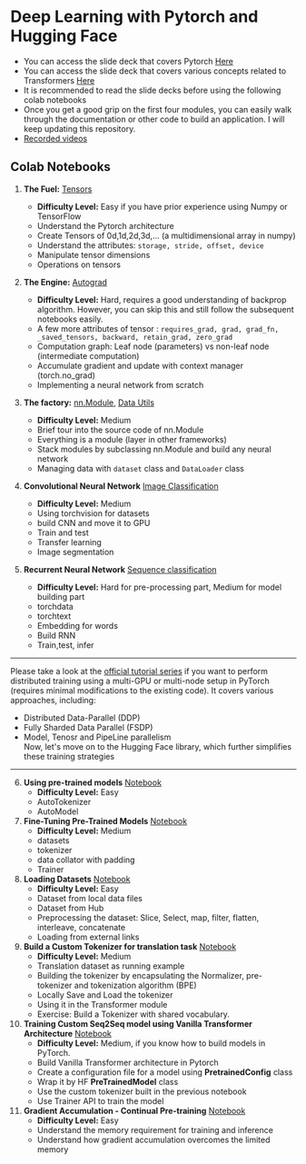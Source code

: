 # Deep Learning with Pytorch and Hugging Face

 - You can access the slide deck that covers Pytorch [Here](https://iitm-pod.slides.com/arunprakash_ai/pytorch)
 - You can access the slide deck that covers various concepts related to Transformers [Here](https://iitm-pod.slides.com/arunprakash_ai/transformers-distilled-hf-workshop-iitmbs)
 - It is recommended to read the slide decks before using the following colab notebooks 
 - Once you get a good grip on the first four modules, you can easily walk through the documentation or other code to build an application. I will keep updating this repository.
 - [Recorded videos](https://drive.google.com/drive/folders/1o6AS8QE0xHpLS99kMlnDfzQp3VIrsQ1p?usp=sharing) 
 ## Colab Notebooks
 1. **The Fuel:** [Tensors](https://colab.research.google.com/drive/179Gv23AcUDCOhHt82msbstQZrbzS6Qn4?usp=sharing)
    - **Difficulty Level:** Easy if you have prior experience using Numpy or TensorFlow
    - Understand the Pytorch architecture
    - Create Tensors of 0d,1d,2d,3d,... (a multidimensional array in numpy)
    - Understand the attributes: `storage, stride, offset, device`
    - Manipulate tensor dimensions
    - Operations on tensors
 2. **The Engine:** [Autograd](https://colab.research.google.com/drive/12h5SZ0FaZXUYzEP5DM2GTIg2KIeFfiG4?usp=sharing)
    -  **Difficulty Level:** Hard, requires a good understanding of backprop algorithm. However, you can skip this and still follow the subsequent notebooks easily.
    - A few more attributes of tensor : `requires_grad, grad, grad_fn, _saved_tensors, backward, retain_grad, zero_grad`
    - Computation graph: Leaf node (parameters) vs non-leaf node (intermediate computation)
    - Accumulate gradient and update with context manager (torch.no_grad)
    - Implementing a neural network from scratch
    
    
 3. **The factory:** [nn.Module](https://colab.research.google.com/drive/1bz87qDYbidxskT6pkxJ-pRaF39qFteMv?usp=sharing), [Data Utils](https://colab.research.google.com/drive/1A9D0wzQ93Bl06cpAYhFvYO2cGe8sasof?usp=sharing)
    - **Difficulty Level:** Medium
    - Brief tour into the source code of nn.Module 
    - Everything is a module (layer in other frameworks)
    - Stack modules by subclassing nn.Module and build any neural network   
    - Managing data with `dataset` class and `DataLoader` class
    
 4. **Convolutional Neural Network** [Image Classification](https://colab.research.google.com/drive/1M9ha7mZ-42UKUFZGee5QeKHbdNoo3U51?usp=sharing)
    - **Difficulty Level:** Medium
    - Using torchvision for datasets
    - build CNN and move it to GPU
    - Train and test
    - Transfer learning
    - Image segmentation


5. **Recurrent Neural Network** [Sequence classification](https://colab.research.google.com/drive/1OAraEdQfr_rhXGeANZ83v5gJ4Kt14aAr?usp=sharing)
    - **Difficulty Level:** Hard for pre-processing part, Medium for model building part
    - torchdata
    - torchtext
    - Embedding for words
    - Build RNN
    - Train,test, infer
---
Please take a look at the [official tutorial series](https://pytorch.org/tutorials/distributed/home.html) if you want to perform distributed training using a multi-GPU or multi-node setup in PyTorch (requires minimal modifications to the existing code). It covers various approaches, including:
 - Distributed Data-Parallel (DDP)
 - Fully Sharded Data Parallel (FSDP)
 - Model, Tenosr and PipeLine parallelism <br>
Now, let's move on to the Hugging Face library, which further simplifies these training strategies
---
6. **Using pre-trained models** [Notebook](https://drive.google.com/file/d/1dAPaHzqLrRWsF4lAq9ydtKAK5F81zlIm/view?usp=sharing)     
     - **Difficulty Level:** Easy
     - AutoTokenizer
     - AutoModel
7. **Fine-Tuning Pre-Trained Models** [Notebook](https://colab.research.google.com/drive/1ccfdwR6Olvgh2-sm8BeqQeUdp-itKoYX?usp=sharing)
     - **Difficulty Level:** Medium
     -  datasets
     -  tokenizer
     -  data collator with padding
     -  Trainer
8. **Loading Datasets** [Notebook](https://colab.research.google.com/drive/16U91dlO9CawJUCdqzSbaKjDgusuBGcJF?usp=sharing)
     - **Difficulty Level:** Easy
     - Dataset from local data files
     - Dataset from Hub
     - Preprocessing the dataset: Slice, Select, map, filter, flatten, interleave, concatenate
     - Loading from external links
9. **Build a Custom Tokenizer for translation task** [Notebook](https://colab.research.google.com/drive/1YizCe9z6GzCkoWkfSp9HHFo51T5hY-uh?usp=sharing)
     - **Difficulty Level:** Medium
     - Translation dataset as running example
     - Building the tokenizer by encapsulating the Normalizer, pre-tokenizer and tokenization algorithm (BPE)
     - Locally Save and Load the tokenizer
     - Using it in the Transformer module
     - Exercise: Build a Tokenizer with shared vocabulary.
10. **Training Custom Seq2Seq model  using Vanilla Transformer Architecture** [Notebook](https://colab.research.google.com/drive/1MbUDJup6i1MgXimMfo1mLeWpsH7nK-_K?usp=sharing)
     - **Difficulty Level:** Medium, if you know how to build models in PyTorch.
     - Build Vanilla Transformer architecture in Pytorch
     - Create a configuration file for a model using __PretrainedConfig__ class
     - Wrap it by HF __PreTrainedModel__ class
     - Use the custom tokenizer built in the previous notebook
     - Use Trainer API to train the model
11. **Gradient Accumulation - Continual Pre-training** [Notebook](https://gist.github.com/Arunprakash-A/c27ebe06e6c8fbd21263fc54013bbf49)
     - **Difficulty Level:** Easy
     - Understand the memory requirement for training and inference
     - Understand how gradient accumulation overcomes the limited memory      

